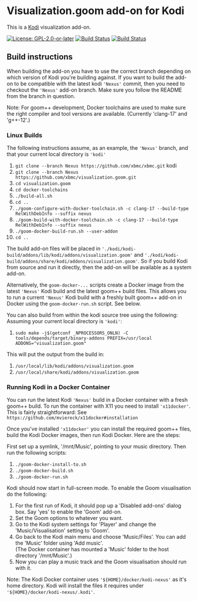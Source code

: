 # Visualization.goom add-on for Kodi

This is a [Kodi](http://kodi.tv) visualization add-on.

[![License: GPL-2.0-or-later](https://img.shields.io/badge/License-GPL%20v2+-blue.svg)](LICENSE.md)
[![Build Status](https://dev.azure.com/teamkodi/binary-addons/_apis/build/status/xbmc.visualization.goom?branchName=Nexus)](https://dev.azure.com/teamkodi/binary-addons/_build/latest?definitionId=38&branchName=Nexus)
[![Build Status](https://jenkins.kodi.tv/view/Addons/job/xbmc/job/visualization.goom/job/Nexus/badge/icon)](https://jenkins.kodi.tv/blue/organizations/jenkins/xbmc%2Fvisualization.goom/branches/)

## Build instructions

When building the add-on you have to use the correct branch depending on which version of Kodi you're
building against. If you want to build the add-on to be compatible with the latest kodi `'Nexus'` commit,
then you need to checkout the `'Nexus'` add-on branch. Make sure you follow the README from the branch
in question.

Note: For goom++ development, Docker toolchains are used to make sure the right compiler and tool versions
are available. (Currently 'clang-17' and 'g++-12'.)

### Linux Builds

The following instructions assume, as an example, the `'Nexus'` branch, and that your current local
directory is `'kodi'`

1. `git clone --branch Nexus https://github.com/xbmc/xbmc.git` kodi
1. `git clone --branch Nexus https://github.com/xbmc/visualization.goom.git`
1. `cd visualization.goom`
1. `cd docker-toolchains`
1. `./build-all.sh`
1. `cd ..`
1. `./goom-configure-with-docker-toolchain.sh -c clang-17 --build-type RelWithDebInfo --suffix nexus`
1. `./goom-build-with-docker-toolchain.sh -c clang-17 --build-type RelWithDebInfo --suffix nexus`
1. `./goom-docker-build-run.sh --user-addon`
1. `cd ..`

The build add-on files will be placed in `'./kodi/kodi-build/addons/lib/kodi/addons/visualization.goom'`
and `'./kodi/kodi-build/addons/share/kodi/addons/visualization.goom'`. So if you build Kodi from source
and run it directly, then the add-on will be available as a system add-on.

Alternatively, the `goom-docker-...` scripts create a Docker image from the latest `'Nexus'` Kodi build and the
latest goom++ build files. This allows you to run a current `'Nexus'` Kodi build with a freshly built goom++
add-on in Docker using the `goom-docker-run.sh` script. See below.

You can also build from within the kodi source tree using the following: Assuming your current local directory is `'kodi'`:

1. `sudo make -j$(getconf _NPROCESSORS_ONLN) -C tools/depends/target/binary-addons PREFIX=/usr/local ADDONS="visualization.goom"`

This will put the output from the build in:

1. `/usr/local/lib/kodi/addons/visualization.goom`
1. `/usr/local/share/kodi/addons/visualization.goom`

### Running Kodi in a Docker Container

You can run the latest Kodi `'Nexus'` build in a Docker container with a fresh goom++ build. To run
the container with X11 you need to install `'x11docker'`. This is fairly straightforward: See
`https://github.com/mviereck/x11docker#installation`

Once you've installed `'x11docker'` you can install the required goom++ files, build the Kodi Docker images,
then run Kodi Docker. Here are the steps:

First set up a symlink, '/mnt/Music', pointing to your music directory.
Then run the following scripts:

1. `./goom-docker-install-to.sh`
2. `./goom-docker-build.sh`
3. `./goom-docker-run.sh`

Kodi should now start in full-screen mode. To enable the Goom visualisation do the following:

1. For the first run of Kodi, it should pop up a 'Disabled add-ons' dialog box. Say 'yes' to enable the 'Goom'
add-on.
1. Set the Goom options to whatever you want.
1. Go to the Kodi system settings for 'Player' and change the 'Music/Visualisation' setting to 'Goom'.
1. Go back to the Kodi main menu and choose 'Music/Files'. You can add the 'Music' folder using 'Add music'.<br>
   (The Docker container has mounted a 'Music' folder to the host directory '/mnt/Music'.)
1. Now you can play a music track and the Goom visualisation should run with it.

Note: The Kodi Docker container uses `'${HOME}/docker/kodi-nexus'` as it's home directory. Kodi will install
the files it requires under `'${HOME}/docker/kodi-nexus/.kodi'`.
